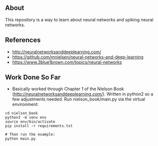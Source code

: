 ## About
This repository is a way to learn about neural networks and spiking neural networks.

## References
* http://neuralnetworksanddeeplearning.com/
* https://github.com/mnielsen/neural-networks-and-deep-learning
* https://www.3blue1brown.com/topics/neural-networks

## Work Done So Far
* Basically worked through Chapter 1 of the Nielson Book (http://neuralnetworksanddeeplearning.com/). Written in python2 so a few adjustments needed. Run nielson_book/main.py via the virtual environment:

```shell
cd nielson_book
python3 -m venv env
source env/bin/activate
pip install -r requirements.txt

# Then run the example:
python main.py
```